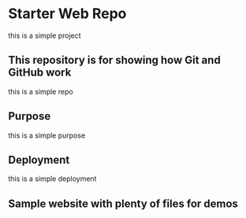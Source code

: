# Starter Web Repo

this is a simple project

## This repository is for showing how Git and GitHub work

this is a simple repo

## Purpose

this is a simple purpose

## Deployment

this is a simple deployment

## Sample website with plenty of files for demos